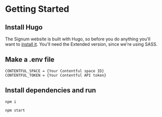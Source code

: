 # Getting Started

## Install Hugo
The Signum website is built with Hugo, so before you do anything you'll want to [install it](https://gohugo.io/getting-started/installing/). You'll need the Extended version, since we're using SASS.

## Make a .env file

```
CONTENTFUL_SPACE = {Your Contentful space ID}
CONTENTFUL_TOKEN = {Your Contentful API token}
```

## Install dependencies and run

```
npm i
```
```
npm start
```
